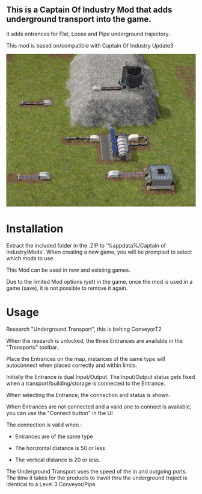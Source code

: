 ## This is a Captain Of Industry Mod that adds underground transport into the game.

It adds entrances for Flat, Loose and Pipe underground trajectory.

This mod is based on/compatible with Captain Of Industry Update3


![UI](Underground.PNG)



# Installation
Extract the included folder in the .ZIP to '%appdata%/Captain of Industry/Mods'. When creating a new game, you will be prompted to select which mods to use.

This Mod can be used in new and existing games.

Due to the limited Mod options (yet) in the game, once the mod is used in a game (save), it is not possible to remove it again.

# Usage

Research "Underground Transport", this is behing ConveyorT2

When the research is unlocked, the three Entrances are available in the "Transports" toolbar.

Place the Entrances on the map, instances of the same type will autoconnect when placed correctly and within limits.

Initially the Entrance is dual Input/Output.
The Input/Output status gets fixed when a transport/building/storage is connected to the Entrance.

When selecting the Entrance, the connection and status is shown.

When Entrances are not connected and a valid one to connect is available, you can use the "Connect button" in the UI

The connection is valid when : 

- Entrances are of the same type

- The horizontal distance is 50 or less

- The vertical distance is 20 or less.

The Underground Transport uses the speed of the in and outgoing ports.
The time it takes for the products to travel thru the underground traject is identical to a Level 3 Conveyor/Pipe

